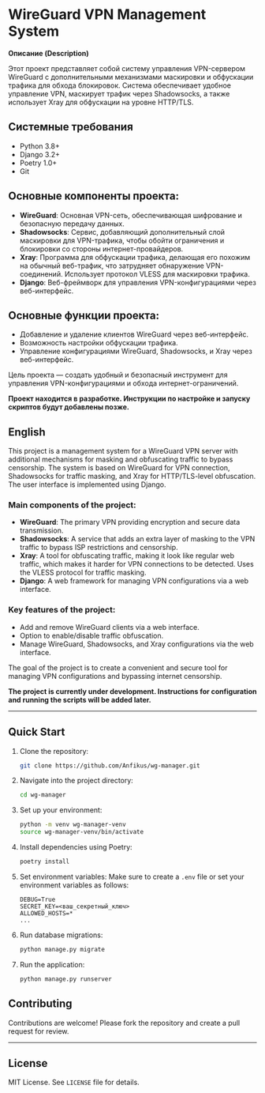 # WireGuard VPN Management System

**Описание (Description)**

Этот проект представляет собой систему управления VPN-сервером WireGuard с дополнительными механизмами маскировки и обфускации трафика для обхода блокировок. Система обеспечивает удобное управление VPN, маскирует трафик через Shadowsocks, а также использует Xray для обфускации на уровне HTTP/TLS.

## Системные требования
- Python 3.8+
- Django 3.2+
- Poetry 1.0+
- Git

## Основные компоненты проекта:

- **WireGuard**: Основная VPN-сеть, обеспечивающая шифрование и безопасную передачу данных.
- **Shadowsocks**: Сервис, добавляющий дополнительный слой маскировки для VPN-трафика, чтобы обойти ограничения и блокировки со стороны интернет-провайдеров.
- **Xray**: Программа для обфускации трафика, делающая его похожим на обычный веб-трафик, что затрудняет обнаружение VPN-соединений. Использует протокол VLESS для маскировки трафика.
- **Django**: Веб-фреймворк для управления VPN-конфигурациями через веб-интерфейс.

## Основные функции проекта:

- Добавление и удаление клиентов WireGuard через веб-интерфейс.
- Возможность настройки обфускации трафика.
- Управление конфигурациями WireGuard, Shadowsocks, и Xray через веб-интерфейс.

Цель проекта — создать удобный и безопасный инструмент для управления VPN-конфигурациями и обхода интернет-ограничений.

**Проект находится в разработке. Инструкции по настройке и запуску скриптов будут добавлены позже.**

## English

This project is a management system for a WireGuard VPN server with additional mechanisms for masking and obfuscating traffic to bypass censorship. The system is based on WireGuard for VPN connection, Shadowsocks for traffic masking, and Xray for HTTP/TLS-level obfuscation. The user interface is implemented using Django.

### Main components of the project:

- **WireGuard**: The primary VPN providing encryption and secure data transmission.
- **Shadowsocks**: A service that adds an extra layer of masking to the VPN traffic to bypass ISP restrictions and censorship.
- **Xray**: A tool for obfuscating traffic, making it look like regular web traffic, which makes it harder for VPN connections to be detected. Uses the VLESS protocol for traffic masking.
- **Django**: A web framework for managing VPN configurations via a web interface.

### Key features of the project:

- Add and remove WireGuard clients via a web interface.
- Option to enable/disable traffic obfuscation.
- Manage WireGuard, Shadowsocks, and Xray configurations via the web interface.

The goal of the project is to create a convenient and secure tool for managing VPN configurations and bypassing internet censorship.

**The project is currently under development. Instructions for configuration and running the scripts will be added later.**

---

## Quick Start

1. Clone the repository:
   ```bash
   git clone https://github.com/Anfikus/wg-manager.git
   ```
2. Navigate into the project directory:
   ```bash
   cd wg-manager
   ```
3. Set up your environment:
   ```bash
   python -m venv wg-manager-venv
   source wg-manager-venv/bin/activate
   ```
4. Install dependencies using Poetry:
   ```bash
   poetry install
   ```
5. Set environment variables:
   Make sure to create a `.env` file or set your environment variables as follows:
   ```env
   DEBUG=True
   SECRET_KEY=<ваш_секретный_ключ>
   ALLOWED_HOSTS=*
   ...
   ```
6. Run database migrations:
   ```bash
   python manage.py migrate
   ```
7. Run the application:
   ```bash
   python manage.py runserver
   ```

## Contributing

Contributions are welcome! Please fork the repository and create a pull request for review.

---

## License

MIT License. See `LICENSE` file for details.
